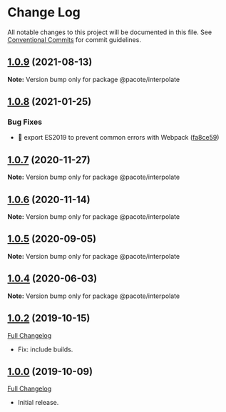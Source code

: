 # Change Log

All notable changes to this project will be documented in this file.
See [Conventional Commits](https://conventionalcommits.org) for commit guidelines.

## [1.0.9](https://github.com/PacoteJS/pacote/compare/@pacote/interpolate@1.0.8...@pacote/interpolate@1.0.9) (2021-08-13)

**Note:** Version bump only for package @pacote/interpolate





## [1.0.8](https://github.com/PacoteJS/pacote/compare/@pacote/interpolate@1.0.7...@pacote/interpolate@1.0.8) (2021-01-25)

### Bug Fixes

- 🐛 export ES2019 to prevent common errors with Webpack ([fa8ce59](https://github.com/PacoteJS/pacote/commit/fa8ce59f925e1c888f9727291612490b30dd5842))

## [1.0.7](https://github.com/PacoteJS/pacote/compare/@pacote/interpolate@1.0.6...@pacote/interpolate@1.0.7) (2020-11-27)

**Note:** Version bump only for package @pacote/interpolate

## [1.0.6](https://github.com/PacoteJS/pacote/compare/@pacote/interpolate@1.0.5...@pacote/interpolate@1.0.6) (2020-11-14)

**Note:** Version bump only for package @pacote/interpolate

## [1.0.5](https://github.com/PacoteJS/pacote/compare/@pacote/interpolate@1.0.4...@pacote/interpolate@1.0.5) (2020-09-05)

**Note:** Version bump only for package @pacote/interpolate

## [1.0.4](https://github.com/PacoteJS/pacote/compare/@pacote/interpolate@1.0.3...@pacote/interpolate@1.0.4) (2020-06-03)

**Note:** Version bump only for package @pacote/interpolate

## [1.0.2](https://github.com/PacoteJS/pacote/tree/@pacote/interpolate/1.0.2) (2019-10-15)

[Full Changelog](https://github.com/PacoteJS/pacote/compare/@pacote/interpolate@1.0.0...@pacote/interpolate@1.0.2)

- Fix: include builds.

## [1.0.0](https://github.com/PacoteJS/pacote/tree/@pacote/interpolate/1.0.0) (2019-10-09)

[Full Changelog](https://github.com/PacoteJS/pacote/compare/@pacote/interpolate@1.0.0...@pacote/interpolate@1.0.0)

- Initial release.

